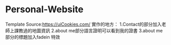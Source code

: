 # Personal-Website
Template Source:https://uiCookies.com/
實作的地方：
1.Contact的部分加入老師上課教過的地圖資訊
2.about me部分語言證明可以看到我的證書
3.about me部分的標題加入fadein 特效

